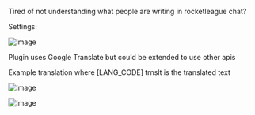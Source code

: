 Tired of not understanding what people are writing in rocketleague chat?

Settings:

![image](https://github.com/0xleft/trnslt/assets/107749872/74444e6d-bf7a-4375-a24c-9b564d495558)

Plugin uses Google Translate but could be extended to use other apis

Example translation where [LANG_CODE] trnslt is the translated text

![image](https://github.com/0xleft/trnslt/assets/107749872/9b0c9920-6bf0-46e3-a95a-a879562da12b)


![image](https://github.com/0xleft/trnslt/assets/107749872/0504a702-6cfd-4548-ab00-ecacb1e2eb6c)
